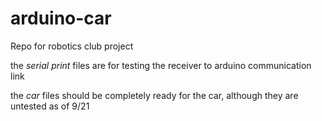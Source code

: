 # arduino-car
Repo for robotics club project

the _serial print_ files are for testing the receiver to arduino communication link

the _car_ files should be completely ready for the car, although they are untested as of 9/21
